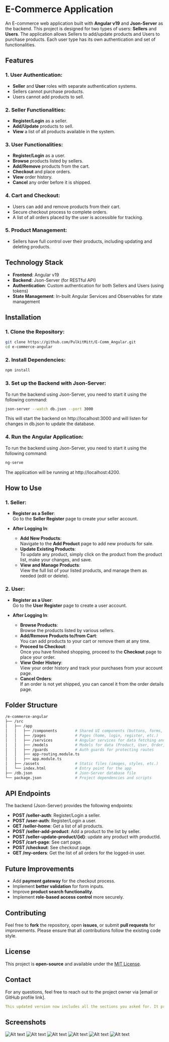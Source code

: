 # E-Commerce Application

An E-commerce web application built with **Angular v19** and **Json-Server** as the backend. This project is designed for two types of users: **Sellers** and **Users**. The application allows Sellers to add/update products and Users to purchase products. Each user type has its own authentication and set of functionalities.

## Features

### 1. User Authentication:
- **Seller** and **User** roles with separate authentication systems.
- Sellers cannot purchase products.
- Users cannot add products to sell.

### 2. Seller Functionalities:
- **Register/Login** as a seller.
- **Add/Update** products to sell.
- **View** a list of all products available in the system.

### 3. User Functionalities:
- **Register/Login** as a user.
- **Browse** products listed by sellers.
- **Add/Remove** products from the cart.
- **Checkout** and place orders.
- **View** order history.
- **Cancel** any order before it is shipped.

### 4. Cart and Checkout:
- Users can add and remove products from their cart.
- Secure checkout process to complete orders.
- A list of all orders placed by the user is accessible for tracking.

### 5. Product Management:
- Sellers have full control over their products, including updating and deleting products.

## Technology Stack
- **Frontend**: Angular v19
- **Backend**: Json-Server (for RESTful API)
- **Authentication**: Custom authentication for both Sellers and Users (using tokens)
- **State Management**: In-built Angular Services and Observables for state management

## Installation

### 1. Clone the Repository:
```bash
git clone https://github.com/PulkitMitt/E-Comm_Angular.git
cd e-commerce-angular
```

### 2. Install Dependencies:
```bash
npm install
```

### 3. Set up the Backend with Json-Server:
To run the backend using Json-Server, you need to start it using the following command:
```bash
json-server --watch db.json --port 3000
```
This will start the backend on http://localhost:3000 and will listen for changes in db.json to update the database.

### 4. Run the Angular Application:

To run the backend using Json-Server, you need to start it using the following command:
```bash
ng-serve
```
The application will be running at http://localhost:4200.

## How to Use

### 1. Seller:

- **Register as a Seller**:  
  Go to the **Seller Register** page to create your seller account.

- **After Logging In**:
  - **Add New Products**:  
    Navigate to the **Add Product** page to add new products for sale.
  - **Update Existing Products**:  
    To update any product, simply click on the product from the product list, make your changes, and save.
  - **View and Manage Products**:  
    View the full list of your listed products, and manage them as needed (edit or delete).

### 2. User:

- **Register as a User**:  
  Go to the **User Register** page to create a user account.

- **After Logging In**:
  - **Browse Products**:  
    Browse the products listed by various sellers.
  - **Add/Remove Products to/from Cart**:  
    You can add products to your cart or remove them at any time.
  - **Proceed to Checkout**:  
    Once you have finished shopping, proceed to the **Checkout** page to place your order.
  - **View Order History**:  
    View your order history and track your purchases from your account page.
  - **Cancel Orders**:  
    If an order is not yet shipped, you can cancel it from the order details page.


## Folder Structure

``` bash
/e-commerce-angular
├── /src
│   ├── /app
│   │   ├── /components        # Shared UI components (buttons, forms, etc.)
│   │   ├── /pages             # Pages (home, login, register, etc.)
│   │   ├── /services          # Angular services for data fetching and auth
│   │   ├── /models            # Models for data (Product, User, Order, etc.)
│   │   ├── /guards            # Auth guards for protecting routes
│   │   ├── app-routing.module.ts
│   │   ├── app.module.ts
│   ├── /assets                # Static files (images, styles, etc.)
│   └── index.html             # Entry point for the app
├── /db.json                   # Json-Server database file
└── package.json               # Project dependencies and scripts

```


## API Endpoints

The backend (Json-Server) provides the following endpoints:

- **POST /seller-auth**: Register/Login a seller.
- **POST /user-auth**: Register/Login a user.
- **GET /seller-home**: Get a list of all products.
- **POST /seller-add-product**: Add a product to the list by seller.
- **POST /seller-update-product/{id}**: update any product with productId.
- **POST /cart-page**: See cart page.
- **POST /checkout**: See checkout page.
- **GET /my-orders**: Get the list of all orders for the logged-in user.

## Future Improvements
- Add **payment gateway** for the checkout process.
- Implement **better validation** for form inputs.
- Improve **product search functionality**.
- Implement **role-based access control** more securely.

## Contributing
Feel free to **fork** the repository, open **issues**, or submit **pull requests** for improvements. Please ensure that all contributions follow the existing code style.

## License
This project is **open-source** and available under the [MIT License](LICENSE).


## Contact
For any questions, feel free to reach out to the project owner via [email or GitHub profile link].
```yml
This updated version now includes all the sections you asked for. It provides a comprehensive view of your e-commerce project, covering setup, features, API details, and additional improvements.
```


## Screenshots
![Alt text](2.png)
![Alt text](3.png)
![Alt text](4.png)
![Alt text](5.png)
![Alt text](6.png)
![Alt text](7.png)